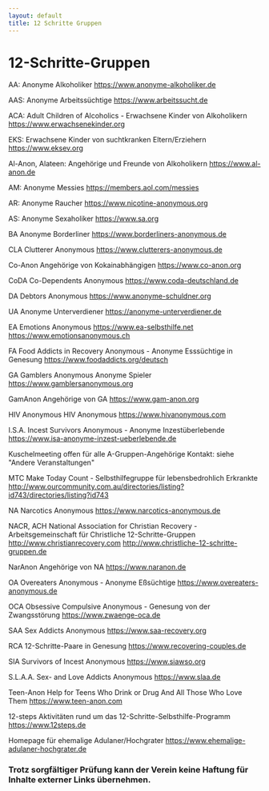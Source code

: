 ```yaml
---
layout: default
title: 12 Schritte Gruppen
---
```

# 12-Schritte-Gruppen

AA: Anonyme Alkoholiker
   <https://www.anonyme-alkoholiker.de>

AAS: Anonyme Arbeitssüchtige
   <https://www.arbeitssucht.de>

ACA: Adult Children of Alcoholics - Erwachsene Kinder von Alkoholikern
   <https://www.erwachsenekinder.org>

EKS: Erwachsene Kinder von suchtkranken Eltern/Erziehern
   <https://www.eksev.org>

Al-Anon, Alateen: Angehörige und Freunde von Alkoholikern 
   <https://www.al-anon.de>

AM: Anonyme Messies
   <https://members.aol.com/messies>

AR: Anonyme Raucher
   <https://www.nicotine-anonymous.org>

AS: Anonyme Sexaholiker
   <https://www.sa.org>

BA
Anonyme Borderliner
  <https://www.borderliners-anonymous.de>

CLA
Clutterer Anonymous
  <https://www.clutterers-anonymous.de>

Co-Anon
Angehörige     von Kokainabhängigen
  <https://www.co-anon.org>

CoDA
Co-Dependents Anonymous
  <https://www.coda-deutschland.de>

DA
Debtors Anonymous
  <https://www.anonyme-schuldner.org>

UA
Anonyme Unterverdiener
  <https://anonyme-unterverdiener.de>

EA
Emotions Anonymous
  <https://www.ea-selbsthilfe.net>
  <https://www.emotionsanonymous.ch>

FA
Food Addicts in Recovery Anonymous - Anonyme Esssüchtige in Genesung
<https://www.foodaddicts.org/deutsch>

GA
Gamblers   Anonymous 
Anonyme Spieler
  <https://www.gamblersanonymous.org>

GamAnon
Angehörige   von GA
  <https://www.gam-anon.org>

HIV  Anonymous
HIV   Anonymous
  <https://www.hivanonymous.com>

I.S.A.
Incest Survivors Anonymous - Anonyme Inzestüberlebende
  <https://www.isa-anonyme-inzest-ueberlebende.de>

Kuschelmeeting
 offen   für alle A-Gruppen-Angehörige
   Kontakt:   siehe "Andere Veranstaltungen"

MTC
Make Today Count - Selbsthilfegruppe für lebensbedrohlich Erkrankte
  <http://www.ourcommunity.com.au/directories/listing?id743/directories/listing?id743>

NA
 Narcotics   Anonymous
  <https://www.narcotics-anonymous.de>

NACR,   ACH
 National   Association for Christian Recovery -  Arbeitsgemeinschaft für
Christliche 12-Schritte-Gruppen
  <http://www.christianrecovery.com>
<http://www.christliche-12-schritte-gruppen.de>

NarAnon
Angehörige   von NA
  <https://www.naranon.de>

OA
Overeaters Anonymous - Anonyme Eßsüchtige
  <https://www.overeaters-anonymous.de>

OCA
Obsessive   Compulsive    Anonymous - Genesung
von der Zwangsstörung
  <https://www.zwaenge-oca.de>

SAA
Sex Addicts Anonymous
  <https://www.saa-recovery.org>

RCA
12-Schritte-Paare in Genesung
  <https://www.recovering-couples.de>

SIA
Survivors of   Incest Anonymous
  <https://www.siawso.org>

S.L.A.A.
Sex-   and Love Addicts Anonymous
  <https://www.slaa.de>

Teen-Anon
Help   for Teens Who Drink or Drug And All Those Who Love Them
  <https://www.teen-anon.com>

12-steps
Aktivitäten   rund um das 12-Schritte-Selbsthilfe-Programm
  <https://www.12steps.de>

Homepage für ehemalige Adulaner/Hochgrater
  <https://www.ehemalige-adulaner-hochgrater.de> 

### Trotz sorgfältiger Prüfung kann der Verein keine Haftung für Inhalte externer Links übernehmen.

